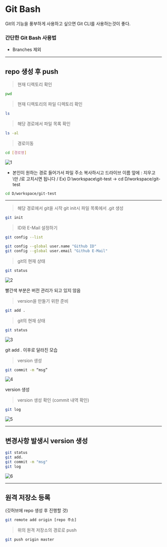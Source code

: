# Git Bash

Git의 기능을 풍부하게 사용하고 싶으면 Git CLI를 사용하는것이 좋다.

### 간단한 Git Bash 사용법

- Branches 제외

---

## repo 생성 후 push

> 현재 디렉토리 확인
> 

```bash
pwd
```

> 현재 디렉토리의 파일 디렉토리 확인
> 

```bash
ls
```

> 해당 경로에서 파일 목록 확인
> 

```bash
ls -al
```

> 경로이동
> 

```bash
cd [경로명]
```

![1](https://user-images.githubusercontent.com/81818730/167450685-1507bfe6-0b7d-4b3c-9cb7-9dad72104b89.png)


- 본인이 원하는 경로 들어가서 파일 주소 복사하시고 드라이브 이름 앞에 : 지우고 \만 /로 고치시면 됩니다 / Ex) D:\workspace\git-test → cd D/workspace/git-test

```bash
cd D/workspace/git-test
```

---

> 해당 경로에서 git을 시작 git init시 파일 목록에서 .git 생성
> 

```bash
git init
```

> ID와 E-Mail 설정하기
> 

```bash
git config --list
```

```bash
git config --global user.name "Github ID"
git config --global user.email "Github E-Mail"
```

> git의 현재 상태
> 

```bash
git status
```

![2](https://user-images.githubusercontent.com/81818730/167450717-7cddcc8e-a159-4953-8e96-ed0d4bc814b5.png)


빨간색 부분은 버전 관리가 되고 있지 않음

> version을 만들기 위한 준비
> 

```bash
git add .
```

> git의 현재 상태
> 

```bash
git status
```

![3](https://user-images.githubusercontent.com/81818730/167450731-049e6422-5f85-46b2-8507-9386cdd71b97.png)


git add . 이후로 달라진 모습

> version 생성
> 

```bash
git commit -m “msg”
```

![4](https://user-images.githubusercontent.com/81818730/167450746-5131aa97-2042-47e6-ba37-b4279425c247.png)


version 생성

> version 생성 확인 (commit 내역 확인)
> 

```bash
git log
```

![5](https://user-images.githubusercontent.com/81818730/167639184-b38a6f33-663e-4e46-83a5-7c19107ec2e0.png)


---

## 변경사항 발생시 version 생성

```bash
git status
git add.
git commit -m "msg"
git log
```

![6](https://user-images.githubusercontent.com/81818730/167450796-f088c751-68fb-4174-addf-d8e5be8501a3.png)


---

## 원격 저장소 등록

(깃허브에 repo 생성 후 진행할 것)

```bash
git remote add origin [repo 주소]
```

> 위의 원격 저장소의 경로로 push
> 

```bash
git push origin master
```
